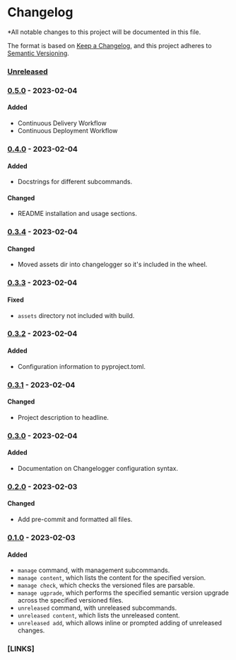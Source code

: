 <!--
  !! THIS FILE IS MAINTAINED USING THE CHANGELOGGER TOOL.
  !! MODIFICATION OF THIS FILE BY HAND MAY BREAK USAGE WITH THE CHANGELOGGER TOOL.
-->
# Changelog
*All notable changes to this project will be documented in this file.

The format is based on [Keep a Changelog](https://keepachangelog.com/en/1.0.0/),
and this project adheres to [Semantic Versioning](https://semver.org/spec/v2.0.0.html).

### [Unreleased]

### [0.5.0] - 2023-02-04

#### Added
- Continuous Delivery Workflow
- Continuous Deployment Workflow

### [0.4.0] - 2023-02-04

#### Added
- Docstrings for different subcommands.

#### Changed
- README installation and usage sections.

### [0.3.4] - 2023-02-04

#### Changed
- Moved assets dir into changelogger so it's included in the wheel.

### [0.3.3] - 2023-02-04

#### Fixed
- `assets` directory not included with build.

### [0.3.2] - 2023-02-04

#### Added
- Configuration information to pyproject.toml.

### [0.3.1] - 2023-02-04

#### Changed
- Project description to headline.

### [0.3.0] - 2023-02-04

#### Added
- Documentation on Changelogger configuration syntax.

### [0.2.0] - 2023-02-03

#### Changed
- Add pre-commit and formatted all files.

### [0.1.0] - 2023-02-03

#### Added
- `manage` command, with management subcommands.
- `manage content`, which lists the content for the specified version.
- `manage check`, which checks the versioned files are parsable.
- `manage ugprade`, which performs the specified semantic version upgrade across the specified versioned files.
- `unreleased` command, with unreleased subcommands.
- `unreleased content`, which lists the unreleased content.
- `unreleased add`, which allows inline or prompted adding of unreleased changes.

### [LINKS]

[Unreleased]: https://github.com/award28/changelogger/compare/0.5.0...HEAD
[0.5.0]: https://github.com/award28/changelogger/compare/0.4.0...0.5.0
[0.4.0]: https://github.com/award28/changelogger/compare/0.3.4...0.4.0
[0.3.4]: https://github.com/award28/changelogger/compare/0.3.3...0.3.4
[0.3.3]: https://github.com/award28/changelogger/compare/0.3.2...0.3.3
[0.3.2]: https://github.com/award28/changelogger/compare/0.3.1...0.3.2
[0.3.1]: https://github.com/award28/changelogger/compare/0.3.0...0.3.1
[0.3.0]: https://github.com/award28/changelogger/compare/0.2.0...0.3.0
[0.2.1]: https://github.com/award28/changelogger/compare/0.2.0...0.2.1
[0.2.0]: https://github.com/award28/changelogger/compare/0.1.0...0.2.0
[0.1.0]: https://github.com/award28/changelogger/commit/fc688488620df4fe014c9d1b55782b75a674fa15
